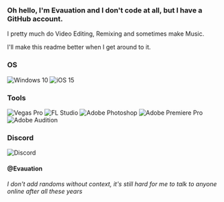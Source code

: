### Oh hello, I'm Evauation and I don't code at all, but I have a GitHub account.

I pretty much do Video Editing, Remixing and sometimes make Music.

I'll make this readme better when I get around to it.

### OS
![Windows 10](https://img.shields.io/badge/Windows_10-0078D6?style=for-the-badge&logo=windows&logoColor=white) ![iOS 15](https://img.shields.io/badge/iOS_15-000000?style=for-the-badge&logo=ios&logoColor=white)

### Tools
![Vegas Pro](https://img.shields.io/badge/Vegas%20Pro-0064E7?style=for-the-badge&logo=Vegas%20Pro&logoColor=white) ![FL Studio](https://img.shields.io/badge/FL%20Studio-%23F5792A.svg?style=for-the-badge&logo=fl%20studio&logoColor=white) ![Adobe Photoshop](https://img.shields.io/badge/Adobe%20Photoshop-31A8FF?style=for-the-badge&logo=Adobe%20Photoshop&logoColor=black) ![Adobe Premiere Pro](https://img.shields.io/badge/Adobe%20Premiere%20Pro-9999FF?style=for-the-badge&logo=Adobe%20Premiere%20Pro&logoColor=white) ![Adobe Audition](https://img.shields.io/badge/Adobe%20Audition-5CF3EA?style=for-the-badge&logo=Adobe%20Audition&logoColor=black)

### Discord 
![Discord](https://img.shields.io/badge/Discord-7289DA?style=for-the-badge&logo=discord&logoColor=white) 
#### @Evauation
###### I don't add randoms without context, it's still hard for me to talk to anyone online after all these years


